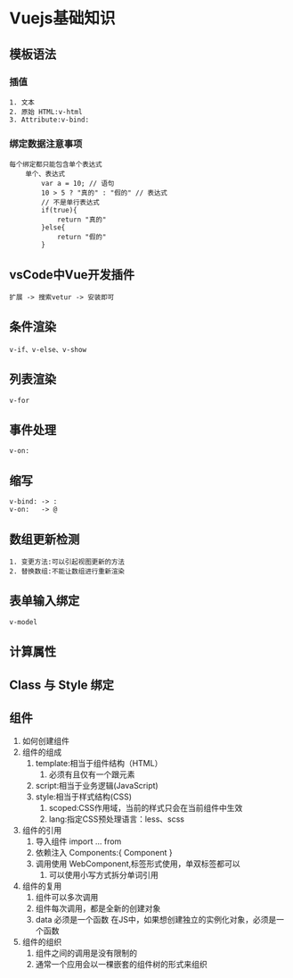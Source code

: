 # Vuejs基础知识

## 模板语法
### 插值
    1. 文本
    2. 原始 HTML:v-html
    3. Attribute:v-bind:
### 绑定数据注意事项
    每个绑定都只能包含单个表达式
        单个、表达式
            var a = 10; // 语句
            10 > 5 ? "真的" : "假的" // 表达式
            // 不是单行表达式
            if(true){
                return "真的"
            }else{
                return "假的"
            }

## vsCode中Vue开发插件
    扩展 -> 搜索vetur -> 安装即可

## 条件渲染
    v-if、v-else、v-show

## 列表渲染
    v-for

## 事件处理
    v-on:

## 缩写
    v-bind: -> :
    v-on:   -> @

## 数组更新检测
    1. 变更方法:可以引起视图更新的方法
    2. 替换数组:不能让数组进行重新渲染

## 表单输入绑定
    v-model

## 计算属性


## Class 与 Style 绑定


## 组件
1. 如何创建组件
2. 组件的组成
    1. template:相当于组件结构（HTML）
        1. 必须有且仅有一个跟元素
    2. script:相当于业务逻辑(JavaScript)
    3. style:相当于样式结构(CSS)
        1. scoped:CSS作用域，当前的样式只会在当前组件中生效
        2. lang:指定CSS预处理语言：less、scss
3. 组件的引用
    1. 导入组件 import ... from 
    2. 依赖注入 Components:{ Component }
    3. 调用使用 WebComponent,标签形式使用，单双标签都可以
        1. 可以使用小写方式拆分单词引用
4. 组件的复用
    1. 组件可以多次调用
    2. 组件每次调用，都是全新的创建对象
    3. data 必须是一个函数
        在JS中，如果想创建独立的实例化对象，必须是一个函数
5. 组件的组织
    1. 组件之间的调用是没有限制的
    2. 通常一个应用会以一棵嵌套的组件树的形式来组织